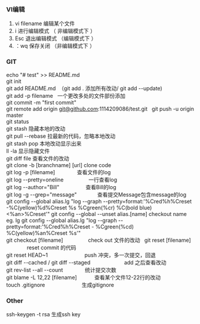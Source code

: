 ### VI编辑
1.  vi filename 编辑某个文件  
2.  i 进行编辑模式 （ 非编辑模式下 ）
3.  Esc 退出编辑模式 （编辑模式下 ）
4.  ：wq 保存关闭 （非编辑模式下 ）
### GIT
echo "# test" >> README.md  
git init  
git add README.md  （git add . 添加所有改动/ git add --update)  
git add -p filename   一个更改多处的文件部份添加  
git commit -m "first commit"  
git remote add origin git@github.com:1114209086/test.git  
git push -u origin master  
git status  
git stash 	                             隐藏本地的改动  
git  pull --rebase 	                     拉最新的代码，忽略本地改动  
git stash pop	                           本地改动显示出来  
ll -la	                                 显示隐藏文件  
git diff file	                           查看文件的改动  
git clone -b [branchname] [url]	         clone code  
git log -p [filename]                    查看文件的log  
git log --pretty=oneline                 一行查看log  
git log --author="Bill"                  查看Bill的log  
git log -g --grep="message"              查看提交Message包含message的log  
git config --global alias.lg "log --graph --pretty=format:'%Cred%h%Creset -%C(yellow)%d%Creset %s %Cgreen(%cr) %C(bold blue)<%an>%Creset'" git config --global --unset alias.[name] checkout name eg. lg
git config --global alias.lg "log --graph --pretty=format:'%Cred%h%Creset - %Cgreen(%cd) %C(yellow)%an%Creset %s'"  
git checkout [filename]                  check out 文件的改动  
git reset [filename]                     reset commit 的代码  
git reset HEAD~1                         push 冲突，多一次提交，回退  
git diff --cached / git diff --staged                        add 之后查看改动  
git rev-list --all --count               统计提交次数  
git blame -L 12,22 [filename]            查看某个文件12-22行的改动  
touch .gitignore                         生成gitignore
### Other
ssh-keygen -t rsa                    生成ssh key

